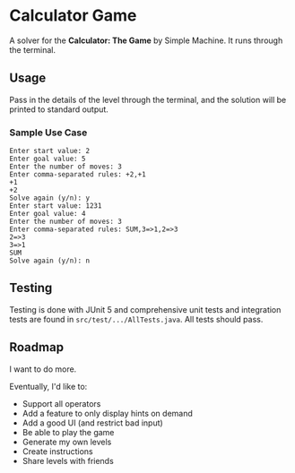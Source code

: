# Calculator Game
A solver for the **Calculator: The Game** by Simple Machine. It runs through the terminal.

## Usage

Pass in the details of the level through the terminal, and the solution will be printed to standard output.

### Sample Use Case

```
Enter start value: 2
Enter goal value: 5
Enter the number of moves: 3
Enter comma-separated rules: +2,+1
+1
+2
Solve again (y/n): y
Enter start value: 1231
Enter goal value: 4
Enter the number of moves: 3
Enter comma-separated rules: SUM,3=>1,2=>3
2=>3
3=>1
SUM
Solve again (y/n): n
```

## Testing

Testing is done with JUnit 5 and comprehensive unit tests and integration tests are found in `src/test/.../AllTests.java`. All tests should pass.

## Roadmap

I want to do more.

Eventually, I'd like to:

* Support all operators
* Add a feature to only display hints on demand
* Add a good UI (and restrict bad input)
* Be able to play the game
* Generate my own levels
* Create instructions
* Share levels with friends
